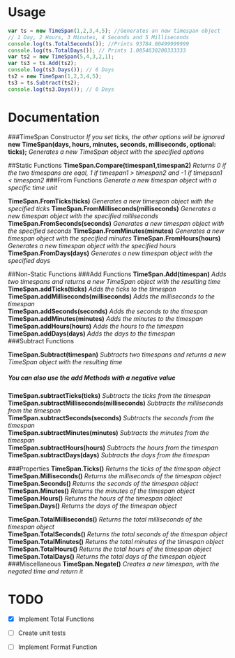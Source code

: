 Usage
=====
```javascript
var ts = new TimeSpan(1,2,3,4,5); //Generates an new timespan object
// 1 Day, 2 Hours, 3 Minutes, 4 Seconds and 5 Milliseconds
console.log(ts.TotalSeconds()); //Prints 93784.00499999999 
console.log(ts.TotalDays()); // Prints 1.0854630208333333
var ts2 = new TimeSpan(5,4,3,2,1);
var ts3 = ts.Add(ts2);
console.log(ts3.Days()); // 6 Days
ts2 = new TimeSpan(1,2,3,4,5);
ts3 = ts.Subtract(ts2);
console.log(ts3.Days()); // 0 Days
```
    

Documentation
=============
###TimeSpan Constructor
*If you set ticks, the other options will be ignored*    
**new TimeSpan(days, hours, minutes, seconds, milliseconds, optional: ticks);**
*Generates a new TimeSpan object with the specified options*

##Static Functions
**TimeSpan.Compare(timespan1,timespan2)**
*Returns 0 if the two timespans are eqal, 1 if timespan1 > timespan2 and -1 if timepsan1 < timespan2*
###From Functions
*Generate a new timespan object with a specific time unit*

**TimeSpan.FromTicks(ticks)**
*Generates a new timespan object with the specified ticks*
**TimeSpan.FromMilliseconds(milliseconds)**
*Generates a new timespan object with the specified milliseconds*
**TimeSpan.FromSeconds(seconds)**
*Generates a new timespan object with the specified seconds*
**TimeSpan.FromMinutes(minutes)**
*Generates a new timespan object with the specified minutes*
**TimeSpan.FromHours(hours)**  
*Generates a new timespan object with the specified hours*
**TimeSpan.FromDays(days)**
*Generates a new timespan object with the specified days*

##Non-Static Functions
###Add Functions
**TimeSpan.Add(timespan)**
*Adds two timespans and returns a new TimeSpan object with the resulting time*  
**TimeSpan.addTicks(ticks)**
*Adds the ticks to the timespan*  
**TimeSpan.addMilliseconds(milliseconds)**
*Adds the milliseconds to the timespan*  
**TimeSpan.addSeconds(seconds)**
*Adds the seconds to the timespan*  
**TimeSpan.addMinutes(minutes)**
*Adds the minutes to the timespan*  
**TimeSpan.addHours(hours)**
*Adds the hours to the timespan*  
**TimeSpan.addDays(days)**
*Adds the days to the timespan*  
###Subtract Functions

**TimeSpan.Subtract(timespan)**
*Subtracts two timespans and returns a new TimeSpan object with the resulting time*
##### You can also use the add Methods with a negative value
**TimeSpan.subtractTicks(ticks)**
*Subtracts the ticks from the timespan*  
**TimeSpan.subtractMilliseconds(milliseconds)**
*Subtracts the milliseconds from the timespan*  
**TimeSpan.subtractSeconds(seconds)**
*Subtracts the seconds from the timespan*  
**TimeSpan.subtractMinutes(minutes)**
*Subtracts the minutes from the timespan*  
**TimeSpan.subtractHours(hours)**
*Subtracts the hours from the timespan*  
**TimeSpan.subtractDays(days)**
*Subtracts the days from the timespan*  

###Properties
**TimeSpan.Ticks()**
*Returns the ticks of the timespan object*  
**TimeSpan.Milliseconds()**
*Returns the milliseconds of the timespan object*  
**TimeSpan.Seconds()**
*Returns the seconds of the timespan object*  
**TimeSpan.Minutes()**
*Returns the minutes of the timespan object*  
**TimeSpan.Hours()**
*Returns the hours of the timespan object*  
**TimeSpan.Days()**
*Returns the days of the timespan object*  

  
**TimeSpan.TotalMilliseconds()**
*Returns the total milliseconds of the timespan object*  
**TimeSpan.TotalSeconds()**
*Returns the total seconds of the timespan object*  
**TimeSpan.TotalMinutes()**
*Returns the total minutes of the timespan object*  
**TimeSpan.TotalHours()**
*Returns the total hours of the timespan object*  
**TimeSpan.TotalDays()**
*Returns the total days of the timespan object*  
###Miscellaneous 
**TimeSpan.Negate()**
*Creates a new timespan, with the negated time and return it*


TODO
=====
- [x] Implement Total Functions
- [ ] Create unit tests
- [ ] Implement Format Function










